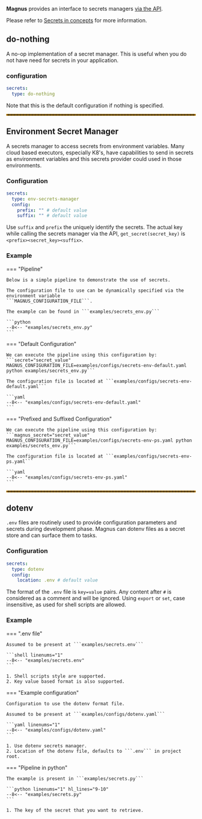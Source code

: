**Magnus** provides an interface to secrets managers
[via the API](../../interactions/#magnus.get_secret).

Please refer to [Secrets in concepts](../../concepts/secrets) for more information.

## do-nothing

A no-op implementation of a secret manager. This is useful when you do not have need for
secrets in your application.

### configuration

```yaml
secrets:
  type: do-nothing

```

Note that this is the default configuration if nothing is specified.


<hr style="border:2px dotted orange">

## Environment Secret Manager

A secrets manager to access secrets from environment variables. Many cloud based executors, especially
K8's, have capabilities to send in secrets as environment variables and this secrets provider could
used in those environments.

### Configuration

```yaml
secrets:
  type: env-secrets-manager
  config:
    prefix: "" # default value
    suffix: "" # default value
```

Use ```suffix``` and ```prefix``` the uniquely identify the secrets.
The actual key while calling the secrets manager via the API, ```get_secret(secret_key)``` is
```<prefix><secret_key><suffix>```.

### Example


=== "Pipeline"

    Below is a simple pipeline to demonstrate the use of secrets.

    The configuration file to use can be dynamically specified via the environment variable
    ```MAGNUS_CONFIGURATION_FILE```.

    The example can be found in ```examples/secrets_env.py```

    ```python
    --8<-- "examples/secrets_env.py"
    ```

=== "Default Configuration"

    We can execute the pipeline using this configuration by:
    ```secret="secret_value" MAGNUS_CONFIGURATION_FILE=examples/configs/secrets-env-default.yaml python examples/secrets_env.py```

    The configuration file is located at ```examples/configs/secrets-env-default.yaml```

    ```yaml
    --8<-- "examples/configs/secrets-env-default.yaml"
    ```

=== "Prefixed and Suffixed Configuration"

    We can execute the pipeline using this configuration by:
    ```magnus_secret="secret_value" MAGNUS_CONFIGURATION_FILE=examples/configs/secrets-env-ps.yaml python examples/secrets_env.py```

    The configuration file is located at ```examples/configs/secrets-env-ps.yaml```

    ```yaml
    --8<-- "examples/configs/secrets-env-ps.yaml"
    ```

<hr style="border:2px dotted orange">

## dotenv

```.env``` files are routinely used to provide configuration parameters and secrets during development phase. Magnus can dotenv files as a secret store and can surface them to tasks.


### Configuration


```yaml
secrets:
  type: dotenv
  config:
    location: .env # default value

```

The format of the ```.env``` file is ```key=value``` pairs. Any content after ```#``` is considered
as a comment and will be ignored. Using ```export``` or ```set```, case insensitive, as used
for shell scripts are allowed.

### Example

=== ".env file"

    Assumed to be present at ```examples/secrets.env```

    ```shell linenums="1"
    --8<-- "examples/secrets.env"
    ```

    1. Shell scripts style are supported.
    2. Key value based format is also supported.


=== "Example configuration"

    Configuration to use the dotenv format file.

    Assumed to be present at ```examples/configs/dotenv.yaml```

    ```yaml linenums="1"
    --8<-- "examples/configs/dotenv.yaml"
    ```

    1. Use dotenv secrets manager.
    2. Location of the dotenv file, defaults to ```.env``` in project root.


=== "Pipeline in python"

    The example is present in ```examples/secrets.py```

    ```python linenums="1" hl_lines="9-10"
    --8<-- "examples/secrets.py"
    ```

    1. The key of the secret that you want to retrieve.
